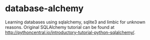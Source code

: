 # database-alchemy
Learning databases using sqlalchemy, sqlite3 and limbic for unknown reasons.
Original SQLAlchemy tutorial can be found at http://pythoncentral.io/introductory-tutorial-python-sqlalchemy/.
